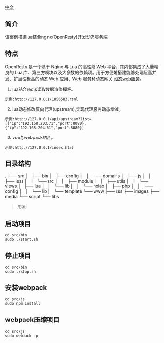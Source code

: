 [中文](https://github.com/ningxiao/www.vue.com)

## 简介

该案例搭建lua结合nginx(OpenResty)开发动态服务端

## 特点

OpenResty 是一个基于 Nginx 与 Lua 的高性能 Web 平台，其内部集成了大量精良的 Lua 库、第三方模块以及大多数的依赖项。用于方便地搭建能够处理超高并发、扩展性极高的动态 Web 应用、Web 服务和动态网关 [动态web服务](https://openresty.org/cn/)。

1. lua结合redis读取数据渲染模板。 

```
示例:http://127.0.0.1/1856583.html
```
2. lua动态修改反向代理(upstream),实现代理服务动态增减。

```
示例:http://127.0.0.1/api/upstream?list=[{"ip":"192.168.203.71","port":8080},{"ip":"192.168.204.61","port":8080}]
```
3. vue与webpack结合。 

```
示例:http://127.0.0.1/index.html
```

## 目录结构
.
├── src
│   ├── bin
│   ├── config
│   │   └── domains
│   ├── js
│   │   ├── less
│   │   └── src
│   │       ├── module
│   │       ├── utils
│   │       └── views
│   ├── lua
│   │   └── lib
│   │       └── nxiao
│   ├── php
│   │   ├── config
│   │   └── lib
│   └── template
└── www
    ├── css
    ├── images
    ├── media
    └── script
        └── libs

> 用法

## 启动项目
```
cd src/bin
sudo ./start.sh
```
## 停止项目
```
cd src/bin
sudo ./stop.sh
```
## 安装webpack
```
cd src/js
sudo npm install
```
## webpack压缩项目
```
cd src/js
sudo webpack -p
```
